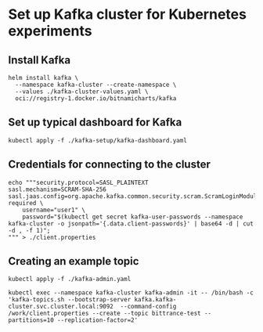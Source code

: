 # Set up Kafka cluster for Kubernetes experiments

## Install Kafka

```shell
helm install kafka \
  --namespace kafka-cluster --create-namespace \
  --values ./kafka-cluster-values.yaml \
  oci://registry-1.docker.io/bitnamicharts/kafka
```

## Set up typical dashboard for Kafka

```shell
kubectl apply -f ./kafka-setup/kafka-dashboard.yaml
```

## Credentials for connecting to the cluster

```shell
echo """security.protocol=SASL_PLAINTEXT
sasl.mechanism=SCRAM-SHA-256
sasl.jaas.config=org.apache.kafka.common.security.scram.ScramLoginModule required \
    username="user1" \
    password="$(kubectl get secret kafka-user-passwords --namespace kafka-cluster -o jsonpath='{.data.client-passwords}' | base64 -d | cut -d , -f 1)";
""" > ./client.properties
```

## Creating an example topic

```shell
kubectl apply -f ./kafka-admin.yaml

kubectl exec --namespace kafka-cluster kafka-admin -it -- /bin/bash -c 'kafka-topics.sh --bootstrap-server kafka.kafka-cluster.svc.cluster.local:9092  --command-config /work/client.properties --create --topic bittrance-test --partitions=10 --replication-factor=2'
```

